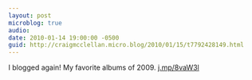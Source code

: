 ```yaml
---
layout: post
microblog: true
audio: 
date: 2010-01-14 19:00:00 -0500
guid: http://craigmcclellan.micro.blog/2010/01/15/t7792428149.html
---
```

I blogged again! My favorite albums of 2009. [j.mp/8vaW3l](http://j.mp/8vaW3l)
